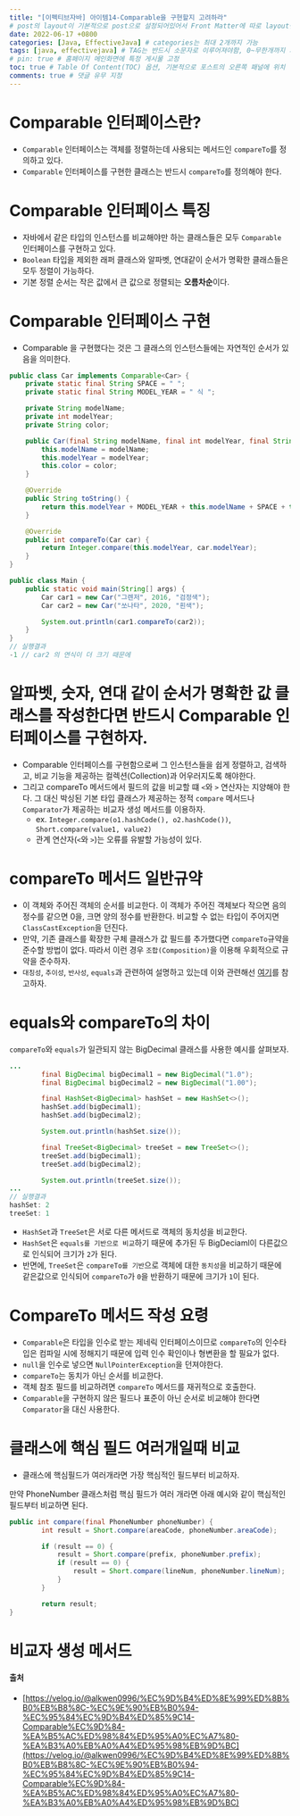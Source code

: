 ```yaml
---
title: "[이펙티브자바] 아이템14-Comparable을 구현할지 고려하라"
# post의 layout이 기본적으로 post으로 설정되어있어서 Front Matter에 따로 layout변수를 만들어 주지 않아도 된다.
date: 2022-06-17 +0800
categories: [Java, EffectiveJava] # categories는 최대 2개까지 가능
tags: [java, effectivejava] # TAG는 반드시 소문자로 이루어져야함, 0~무한개까지 지정 가능
# pin: true # 홈페이지 메인화면에 특정 게시물 고정
toc: true # Table Of Content(TOC) 옵션, 기본적으로 포스트의 오른쪽 패널에 위치
comments: true # 댓글 유무 지정
---
```


# Comparable 인터페이스란?
- `Comparable` 인터페이스는 객체를 정렬하는데 사용되는 메서드인 `compareTo`를 정의하고 있다.
- `Comparable` 인터페이스를 구현한 클래스는 반드시 `compareTo`를 정의해야 한다.

# Comparable 인터페이스 특징
- 자바에서 같은 타입의 인스턴스를 비교해야만 하는 클래스들은 모두 `Comparable` 인터페이스를 구현하고 있다.
- `Boolean` 타입을 제외한 래퍼 클래스와 알파벳, 연대같이 순서가 명확한 클래스들은 모두 정렬이 가능하다.
- 기본 정렬 순서는 작은 값에서 큰 값으로 정렬되는 <b>오름차순</b>이다.

# Comparable 인터페이스 구현
- Comparable 을 구현했다는 것은 그 클래스의 인스턴스들에는 자연적인 순서가 있음을 의미한다.

```java
public class Car implements Comparable<Car> {
    private static final String SPACE = " ";
    private static final String MODEL_YEAR = " 식 ";

    private String modelName;
    private int modelYear;
    private String color;

    public Car(final String modelName, final int modelYear, final String color) {
        this.modelName = modelName;
        this.modelYear = modelYear;
        this.color = color;
    }

    @Override
    public String toString() {
        return this.modelYear + MODEL_YEAR + this.modelName + SPACE + this.color;
    }

    @Override
    public int compareTo(Car car) {
        return Integer.compare(this.modelYear, car.modelYear);
    }
}

public class Main {
    public static void main(String[] args) {
        Car car1 = new Car("그렌저", 2016, "검정색");
        Car car2 = new Car("쏘나타", 2020, "흰색");

        System.out.println(car1.compareTo(car2));
    }
}
// 실행결과
-1 // car2 의 연식이 더 크기 때문에
```

# 알파벳, 숫자, 연대 같이 순서가 명확한 값 클래스를 작성한다면 반드시 Comparable 인터페이스를 구현하자.
- Comparable 인터페이스를 구현함으로써 그 인스턴스들을 쉽게 정렬하고, 검색하고, 비교 기능을 제공하는 컬렉션(Collection)과 어우러지도록 해야한다.
- 그리고 compareTo 메서드에서 필드의 값을 비교할 떄 `<`와 `>` 연산자는 지양해야 한다. 그 대신 박싱된 기본 타입 클래스가 제공하는 정적 `compare` 메서드나 `Comparator`가 제공하는 비교자 생성 메서드를 이용하자.
    - ex. `Integer.compare(o1.hashCode(), o2.hashCode())`, `Short.compare(value1, value2)`
    - 관계 연산자(`<`와 `>`)는 오류를 유발할 가능성이 있다.


# compareTo 메서드 일반규약
- 이 객체와 주어진 객체의 순서를 비교한다. 이 객체가 주어진 객체보다 작으면 음의정수를 같으면 0을, 크면 양의 정수를 반환한다. 비교할 수 없는 타입이 주어지면 `ClassCastException`을 던진다.
- 만약, 기존 클래스를 확장한 구체 클래스가 값 필드를 추가했다면 `compareTo`규약을 준수할 방법이 없다. 따라서 이런 경우 `조합(Composition)`을 이용해 우회적으로 규약을 준수하자.
- `대칭성`, `추이성`, `반사성`, `equals`과 관련하여 설명하고 있는데 이와 관련해선 [여기](https://velog.io/@alkwen0996/%EC%9D%B4%ED%8E%99%ED%8B%B0%EB%B8%8C-%EC%9E%90%EB%B0%94-%EC%95%84%EC%9D%B4%ED%85%9C14-Comparable%EC%9D%84-%EA%B5%AC%ED%98%84%ED%95%A0%EC%A7%80-%EA%B3%A0%EB%A0%A4%ED%95%98%EB%9D%BC)를 참고하자.

# equals와 compareTo의 차이
`compareTo`와 `equals`가 일관되지 않는 BigDecimal 클래스를 사용한 예시를 살펴보자.

```java
...
		final BigDecimal bigDecimal1 = new BigDecimal("1.0");
        final BigDecimal bigDecimal2 = new BigDecimal("1.00");

        final HashSet<BigDecimal> hashSet = new HashSet<>();
        hashSet.add(bigDecimal1);
        hashSet.add(bigDecimal2);

        System.out.println(hashSet.size());

        final TreeSet<BigDecimal> treeSet = new TreeSet<>();
        treeSet.add(bigDecimal1);
        treeSet.add(bigDecimal2);

        System.out.println(treeSet.size());
...
// 실행결과 
hashSet: 2
treeSet: 1
```

- `HashSet`과 `TreeSet`은 서로 다른 메서드로 객체의 동치성을 비교한다.
- `HashSet`은 `equals를 기반으로 비교`하기 때문에 추가된 두 BigDeciaml이 다른값으로 인식되어 크기가 `2`가 된다.
- 반면에, `TreeSet`은 `compareTo를 기반`으로 객체에 대한 `동치성`을 비교하기 때문에 같은값으로 인식되어 `compareTo`가 `0`을 반환하기 때문에 크기가 `1`이 된다.

# CompareTo 메서드 작성 요령
- `Comparable`은 타입을 인수로 받는 제네릭 인터페이스이므로 `compareTo`의 인수타입은 컴파일 시에 정해지기 때문에 입력 인수 확인이나 형변환을 할 필요가 없다.
- `null`을 인수로 넣으면 `NullPointerException`을 던져야한다.
- `compareTo`는 동치가 아닌 순서를 비교한다.
- 객체 참조 필드를 비교하려면 `compareTo` 메서드를 재귀적으로 호출한다.
- `Comparable`을 구현하지 않은 필드나 표준이 아닌 순서로 비교해야 한다면 `Comparator`을 대신 사용한다.

# 클래스에 핵심 필드 여러개일때 비교
- 클래스에 핵심필드가 여러개라면 가장 핵심적인 필드부터 비교하자.

만약 PhoneNumber 클래스처럼 핵심 필드가 여러 개라면 아래 예시와 같이 핵심적인 필드부터 비교하면 된다. 

```java
public int compare(final PhoneNumber phoneNumber) {
        int result = Short.compare(areaCode, phoneNumber.areaCode);

        if (result == 0) {
            result = Short.compare(prefix, phoneNumber.prefix);
            if (result == 0) {
                result = Short.compare(lineNum, phoneNumber.lineNum);
            }
        }

        return result;
}
```

# 비교자 생성 메서드


#### 출처
- [https://velog.io/@alkwen0996/%EC%9D%B4%ED%8E%99%ED%8B%B0%EB%B8%8C-%EC%9E%90%EB%B0%94-%EC%95%84%EC%9D%B4%ED%85%9C14-Comparable%EC%9D%84-%EA%B5%AC%ED%98%84%ED%95%A0%EC%A7%80-%EA%B3%A0%EB%A0%A4%ED%95%98%EB%9D%BC](https://velog.io/@alkwen0996/%EC%9D%B4%ED%8E%99%ED%8B%B0%EB%B8%8C-%EC%9E%90%EB%B0%94-%EC%95%84%EC%9D%B4%ED%85%9C14-Comparable%EC%9D%84-%EA%B5%AC%ED%98%84%ED%95%A0%EC%A7%80-%EA%B3%A0%EB%A0%A4%ED%95%98%EB%9D%BC)